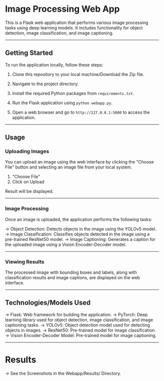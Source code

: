 # Image Processing Web App

This is a Flask web application that performs various image processing tasks using deep learning models. It includes functionality for object detection, image classification, and image captioning.
________________________________________________________________________________________________________________________
## Getting Started

To run the application locally, follow these steps:

1. Clone this repository to your local machine/Download the Zip file.

2. Navigate to the project directory.

3. Install the required Python packages from `requirements.txt`.

4. Run the Flask application using `python webapp.py`.

5. Open a web browser and go to `http://127.0.0.1:5000` to access the application.
________________________________________________________________________________________________________________________
## Usage

### Uploading Images

You can upload an image using the web interface by clicking the "Choose File" button and selecting an image file from your local system.

1. "Choose File"
2. Click on Upload

Result will be displayed.
________________________________________________________________________________________________________________________
### Image Processing

Once an image is uploaded, the application performs the following tasks:

-> Object Detection: Detects objects in the image using the YOLOv5 model.
-> Image Classification: Classifies objects detected in the image using a pre-trained ResNet50 model.
-> Image Captioning: Generates a caption for the uploaded image using a Vision Encoder-Decoder model.
________________________________________________________________________________________________________________________
### Viewing Results

The processed image with bounding boxes and labels, along with classification results and image captions, are displayed on the web interface.
________________________________________________________________________________________________________________________
## Technologies/Models Used

-> Flask: Web framework for building the application.
-> PyTorch: Deep learning library used for object detection, image classification, and image captioning tasks.
-> YOLOv5: Object detection model used for detecting objects in images.
-> ResNet50: Pre-trained model for image classification.
-> Vision Encoder-Decoder Model: Pre-trained model for image captioning.
________________________________________________________________________________________________________________________
# Results

-> See the Screenshots in the Webapp/Results/ Directory.

